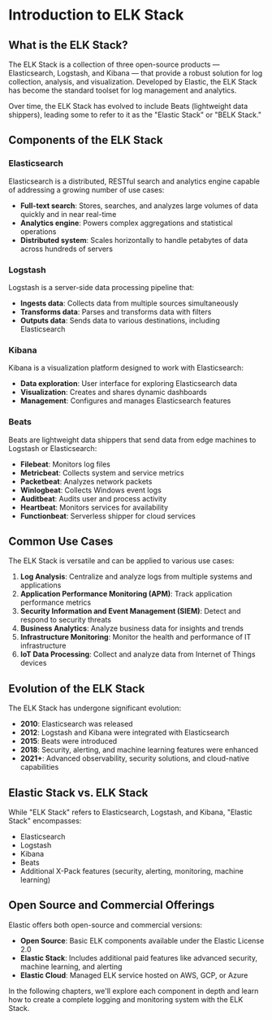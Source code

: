 # Introduction to ELK Stack

## What is the ELK Stack?

The ELK Stack is a collection of three open-source products — Elasticsearch, Logstash, and Kibana — that provide a robust solution for log collection, analysis, and visualization. Developed by Elastic, the ELK Stack has become the standard toolset for log management and analytics.

Over time, the ELK Stack has evolved to include Beats (lightweight data shippers), leading some to refer to it as the "Elastic Stack" or "BELK Stack."

## Components of the ELK Stack

### Elasticsearch

Elasticsearch is a distributed, RESTful search and analytics engine capable of addressing a growing number of use cases:

- **Full-text search**: Stores, searches, and analyzes large volumes of data quickly and in near real-time
- **Analytics engine**: Powers complex aggregations and statistical operations
- **Distributed system**: Scales horizontally to handle petabytes of data across hundreds of servers

### Logstash

Logstash is a server-side data processing pipeline that:

- **Ingests data**: Collects data from multiple sources simultaneously
- **Transforms data**: Parses and transforms data with filters
- **Outputs data**: Sends data to various destinations, including Elasticsearch

### Kibana

Kibana is a visualization platform designed to work with Elasticsearch:

- **Data exploration**: User interface for exploring Elasticsearch data
- **Visualization**: Creates and shares dynamic dashboards
- **Management**: Configures and manages Elasticsearch features

### Beats

Beats are lightweight data shippers that send data from edge machines to Logstash or Elasticsearch:

- **Filebeat**: Monitors log files
- **Metricbeat**: Collects system and service metrics
- **Packetbeat**: Analyzes network packets
- **Winlogbeat**: Collects Windows event logs
- **Auditbeat**: Audits user and process activity
- **Heartbeat**: Monitors services for availability
- **Functionbeat**: Serverless shipper for cloud services

## Common Use Cases

The ELK Stack is versatile and can be applied to various use cases:

1. **Log Analysis**: Centralize and analyze logs from multiple systems and applications
2. **Application Performance Monitoring (APM)**: Track application performance metrics
3. **Security Information and Event Management (SIEM)**: Detect and respond to security threats
4. **Business Analytics**: Analyze business data for insights and trends
5. **Infrastructure Monitoring**: Monitor the health and performance of IT infrastructure
6. **IoT Data Processing**: Collect and analyze data from Internet of Things devices

## Evolution of the ELK Stack

The ELK Stack has undergone significant evolution:

- **2010**: Elasticsearch was released
- **2012**: Logstash and Kibana were integrated with Elasticsearch
- **2015**: Beats were introduced
- **2018**: Security, alerting, and machine learning features were enhanced
- **2021+**: Advanced observability, security solutions, and cloud-native capabilities

## Elastic Stack vs. ELK Stack

While "ELK Stack" refers to Elasticsearch, Logstash, and Kibana, "Elastic Stack" encompasses:

- Elasticsearch
- Logstash
- Kibana
- Beats
- Additional X-Pack features (security, alerting, monitoring, machine learning)

## Open Source and Commercial Offerings

Elastic offers both open-source and commercial versions:

- **Open Source**: Basic ELK components available under the Elastic License 2.0
- **Elastic Stack**: Includes additional paid features like advanced security, machine learning, and alerting
- **Elastic Cloud**: Managed ELK service hosted on AWS, GCP, or Azure

In the following chapters, we'll explore each component in depth and learn how to create a complete logging and monitoring system with the ELK Stack.
